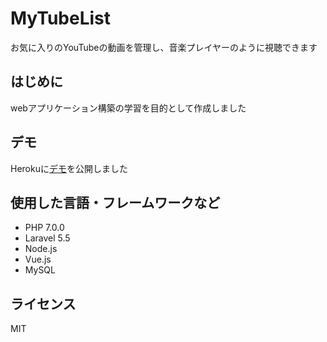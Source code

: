 MyTubeList
==========

お気に入りのYouTubeの動画を管理し、音楽プレイヤーのように視聴できます

## はじめに
webアプリケーション構築の学習を目的として作成しました

## デモ
Herokuに[デモ](https://my-tubelist.herokuapp.com)を公開しました

## 使用した言語・フレームワークなど
+ PHP 7.0.0
+ Laravel 5.5
+ Node.js
+ Vue.js
+ MySQL


## ライセンス
MIT
